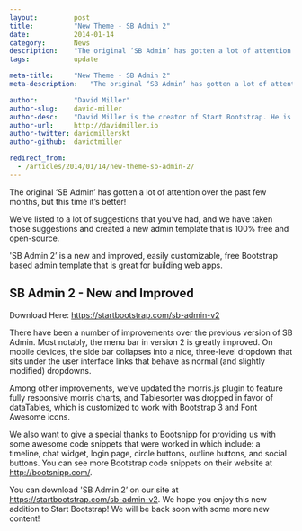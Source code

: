 ```yaml
---
layout:			post
title:			"New Theme - SB Admin 2"
date:			2014-01-14
category:		News
description:	"The original ‘SB Admin’ has gotten a lot of attention..."
tags:			update

meta-title:		"New Theme - SB Admin 2"
meta-description:	"The original ‘SB Admin’ has gotten a lot of attention..."

author:			"David Miller"
author-slug:	david-miller
author-desc:	"David Miller is the creator of Start Bootstrap. He is a front end web designer and developer working out of sunny Orlando, Florida."
author-url:		http://davidmiller.io
author-twitter:	davidmillerskt
author-github:	davidtmiller

redirect_from:
  - /articles/2014/01/14/new-theme-sb-admin-2/
---
```


The original ‘SB Admin’ has gotten a lot of attention over the past few months, but this time it’s better!

We’ve listed to a lot of suggestions that you’ve had, and we have taken those suggestions and created a new admin template that is 100% free and open-source.

'SB Admin 2’ is a new and improved, easily customizable, free Bootstrap based admin template that is great for building web apps.

## SB Admin 2 - New and Improved

Download Here: <https://startbootstrap.com/sb-admin-v2>

There have been a number of improvements over the previous version of SB Admin. Most notably, the menu bar in version 2 is greatly improved. On mobile devices, the side bar collapses into a nice, three-level dropdown that sits under the user interface links that behave as normal (and slightly modified) dropdowns.

Among other improvements, we’ve updated the morris.js plugin to feature fully responsive morris charts, and Tablesorter was dropped in favor of dataTables, which is customized to work with Bootstrap 3 and Font Awesome icons.

We also want to give a special thanks to Bootsnipp for providing us with some awesome code snippets that were worked in which include: a timeline, chat widget, login page, circle buttons, outline buttons, and social buttons. You can see more Bootstrap code snippets on their website at <http://bootsnipp.com/>.

You can download 'SB Admin 2’ on our site at <https://startbootstrap.com/sb-admin-v2>. We hope you enjoy this new addition to Start Bootstrap! We will be back soon with some more new content!
